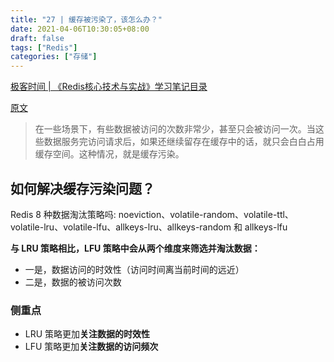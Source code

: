 ```yaml
---
title: "27 | 缓存被污染了，该怎么办？"
date: 2021-04-06T10:30:05+08:00
draft: false
tags: ["Redis"]
categories: ["存储"]
---
```


[极客时间 | 《Redis核心技术与实战》学习笔记目录](../dir)

[原文](https://time.geekbang.org/column/article/297270)

> 在一些场景下，有些数据被访问的次数非常少，甚至只会被访问一次。当这些数据服务完访问请求后，如果还继续留存在缓存中的话，就只会白白占用缓存空间。这种情况，就是缓存污染。

## 如何解决缓存污染问题？

Redis 8 种数据淘汰策略吗: noeviction、volatile-random、volatile-ttl、volatile-lru、volatile-lfu、allkeys-lru、allkeys-random 和 allkeys-lfu

**与 LRU 策略相比，LFU 策略中会从两个维度来筛选并淘汰数据：**

- 一是，数据访问的时效性（访问时间离当前时间的远近）
- 二是，数据的被访问次数

### 侧重点

- LRU 策略更加**关注数据的时效性**
- LFU 策略更加**关注数据的访问频次**